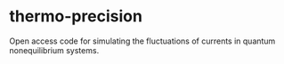 # thermo-precision
Open access code for simulating the fluctuations of currents in quantum nonequilibrium systems.

